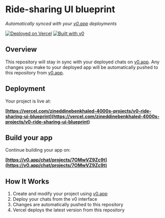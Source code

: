 # Ride-sharing UI blueprint

*Automatically synced with your [v0.app](https://v0.app) deployments*

[![Deployed on Vercel](https://img.shields.io/badge/Deployed%20on-Vercel-black?style=for-the-badge&logo=vercel)](https://vercel.com/zineddinebenkhaled-4000s-projects/v0-ride-sharing-ui-blueprint)
[![Built with v0](https://img.shields.io/badge/Built%20with-v0.app-black?style=for-the-badge)](https://v0.app/chat/projects/7OMwVZ9Zc9t)

## Overview

This repository will stay in sync with your deployed chats on [v0.app](https://v0.app).
Any changes you make to your deployed app will be automatically pushed to this repository from [v0.app](https://v0.app).

## Deployment

Your project is live at:

**[https://vercel.com/zineddinebenkhaled-4000s-projects/v0-ride-sharing-ui-blueprint](https://vercel.com/zineddinebenkhaled-4000s-projects/v0-ride-sharing-ui-blueprint)**

## Build your app

Continue building your app on:

**[https://v0.app/chat/projects/7OMwVZ9Zc9t](https://v0.app/chat/projects/7OMwVZ9Zc9t)**

## How It Works

1. Create and modify your project using [v0.app](https://v0.app)
2. Deploy your chats from the v0 interface
3. Changes are automatically pushed to this repository
4. Vercel deploys the latest version from this repository

